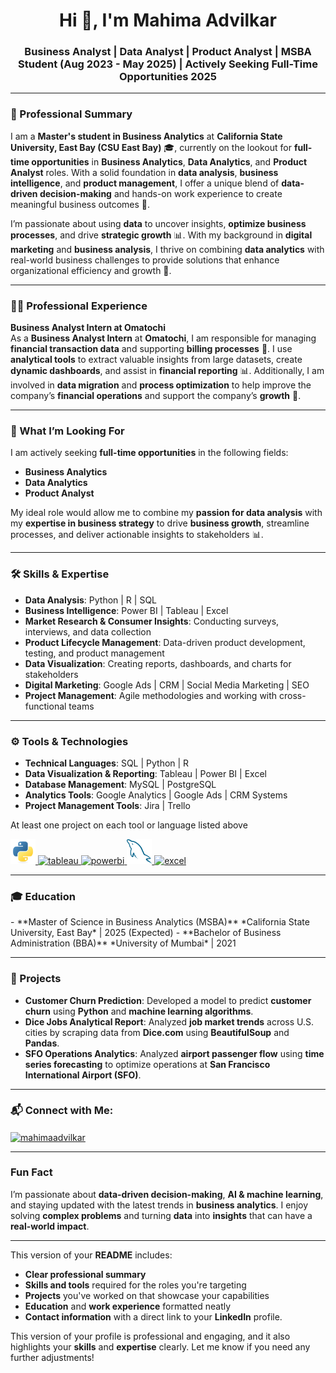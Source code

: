 <h1 align="center">Hi 👋, I'm Mahima Advilkar</h1>
<h3 align="center">Business Analyst | Data Analyst | Product Analyst | MSBA Student (Aug 2023 - May 2025) | Actively Seeking Full-Time Opportunities 2025</h3>

---

<h3 align="left">💼 Professional Summary</h3>

I am a **Master's student in Business Analytics** at **California State University, East Bay (CSU East Bay)** 🎓, currently on the lookout for **full-time opportunities** in **Business Analytics**, **Data Analytics**, and **Product Analyst** roles. With a solid foundation in **data analysis**, **business intelligence**, and **product management**, I offer a unique blend of **data-driven decision-making** and hands-on work experience to create meaningful business outcomes 🚀.

I’m passionate about using **data** to uncover insights, **optimize business processes**, and drive **strategic growth** 📊. With my background in **digital marketing** and **business analysis**, I thrive on combining **data analytics** with real-world business challenges to provide solutions that enhance organizational efficiency and growth 🌱.

---

<h3 align="left">🧑‍💼 Professional Experience</h3>

**Business Analyst Intern at Omatochi**  
As a **Business Analyst Intern** at **Omatochi**, I am responsible for managing **financial transaction data** and supporting **billing processes** 💼. I use **analytical tools** to extract valuable insights from large datasets, create **dynamic dashboards**, and assist in **financial reporting** 📊. Additionally, I am involved in **data migration** and **process optimization** to help improve the company’s **financial operations** and support the company’s **growth** 🌱.

---

<h3 align="left">🎯 What I’m Looking For</h3>

I am actively seeking **full-time opportunities** in the following fields:

- **Business Analytics**
- **Data Analytics**
- **Product Analyst**

My ideal role would allow me to combine my **passion for data analysis** with my **expertise in business strategy** to drive **business growth**, streamline processes, and deliver actionable insights to stakeholders 📊.

---

<h3 align="left">🛠️ Skills & Expertise</h3>

- **Data Analysis**: Python | R | SQL  
- **Business Intelligence**: Power BI | Tableau | Excel  
- **Market Research & Consumer Insights**: Conducting surveys, interviews, and data collection  
- **Product Lifecycle Management**: Data-driven product development, testing, and product management  
- **Data Visualization**: Creating reports, dashboards, and charts for stakeholders  
- **Digital Marketing**: Google Ads | CRM | Social Media Marketing | SEO  
- **Project Management**: Agile methodologies and working with cross-functional teams  

---

<h3 align="left">⚙️ Tools & Technologies</h3>

- **Technical Languages**: SQL | Python | R
- **Data Visualization & Reporting**: Tableau | Power BI | Excel
- **Database Management**: MySQL | PostgreSQL
- **Analytics Tools**: Google Analytics | Google Ads | CRM Systems
- **Project Management Tools**: Jira | Trello

<p>At least one project on each tool or language listed above</p>

<p align="left">
  <a href="https://www.python.org" target="_blank" rel="noreferrer">
    <img src="https://raw.githubusercontent.com/devicons/devicon/master/icons/python/python-original.svg" alt="python" width="40" height="40"/>
  </a>
  <a href="https://www.tableau.com" target="_blank" rel="noreferrer">
    <img src="https://raw.githubusercontent.com/devicons/devicon/master/icons/tableau/tableau-original.svg" alt="tableau" width="40" height="40"/>
  </a>
  <a href="https://powerbi.microsoft.com" target="_blank" rel="noreferrer">
    <img src="https://raw.githubusercontent.com/devicons/devicon/master/icons/powerbi/powerbi-original.svg" alt="powerbi" width="40" height="40"/>
  </a>
  <a href="https://www.sql.org" target="_blank" rel="noreferrer">
    <img src="https://raw.githubusercontent.com/devicons/devicon/master/icons/mysql/mysql-original.svg" alt="mysql" width="40" height="40"/>
  </a>
  <a href="https://www.microsoft.com/en-us/microsoft-365/excel" target="_blank" rel="noreferrer">
    <img src="https://raw.githubusercontent.com/devicons/devicon/master/icons/excel/excel-original.svg" alt="excel" width="40" height="40"/>
  </a>
</p>

---

<h3 align="left">🎓 Education</h3>
- **Master of Science in Business Analytics (MSBA)**  
  *California State University, East Bay* | 2025 (Expected)
- **Bachelor of Business Administration (BBA)**  
  *University of Mumbai* | 2021

---

<h3 align="left">📂 Projects</h3>

- **Customer Churn Prediction**: Developed a model to predict **customer churn** using **Python** and **machine learning algorithms**.
- **Dice Jobs Analytical Report**: Analyzed **job market trends** across U.S. cities by scraping data from **Dice.com** using **BeautifulSoup** and **Pandas**.
- **SFO Operations Analytics**: Analyzed **airport passenger flow** using **time series forecasting** to optimize operations at **San Francisco International Airport (SFO)**.

---

<h3 align="left">📬 Connect with Me:</h3>
<p align="left">
  <a href="https://linkedin.com/in/mahimaadvilkar" target="_blank">
    <img align="center" src="https://raw.githubusercontent.com/rahuldkjain/github-profile-readme-generator/master/src/images/icons/Social/linked-in-alt.svg" alt="mahimaadvilkar" height="30" width="40" />
  </a>
</p>

---

### **Fun Fact**  
I’m passionate about **data-driven decision-making**, **AI & machine learning**, and staying updated with the latest trends in **business analytics**. I enjoy solving **complex problems** and turning **data** into **insights** that can have a **real-world impact**.

---

This version of your **README** includes:

- **Clear professional summary**
- **Skills and tools** required for the roles you're targeting
- **Projects** you've worked on that showcase your capabilities
- **Education** and **work experience** formatted neatly
- **Contact information** with a direct link to your **LinkedIn** profile.

This version of your profile is professional and engaging, and it also highlights your **skills** and **expertise** clearly. Let me know if you need any further adjustments!
